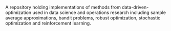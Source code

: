 A repository holding implementations of methods from data-driven-optimization used in data science and operations research including sample average approximations, bandit problems, robust optimization, stochastic optimization and reinforcement learning.

